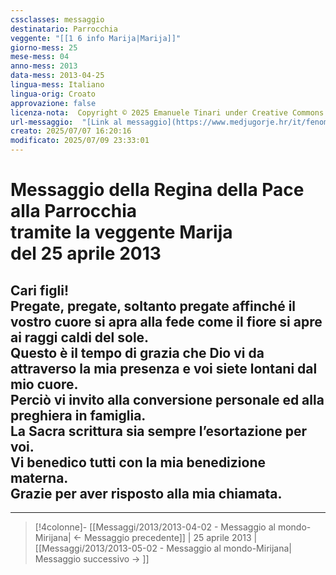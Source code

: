 ```yaml
---
cssclasses: messaggio
destinatario: Parrocchia
veggente: "[[1 6 info Marija|Marija]]"
giorno-mess: 25
mese-mess: 04
anno-mess: 2013
data-mess: 2013-04-25
lingua-mess: Italiano
lingua-orig: Croato
approvazione: false
licenza-nota:  Copyright © 2025 Emanuele Tinari under Creative Commons BY-NC-SA 4.0 https://creativecommons.org/licenses/by-nc-sa/4.0/
url-messaggio:  "[Link al messaggio](https://www.medjugorje.hr/it/fenomeno-di-medjugorje/messaggi-della-madonna/?datum=2013-4-25)"
creato: 2025/07/07 16:20:16
modificato: 2025/07/09 23:33:01
---
```


# Messaggio della Regina della Pace<br>alla Parrocchia<br>tramite la veggente Marija<br>del 25 aprile 2013

## Cari figli!<br>Pregate, pregate, soltanto pregate affinché il vostro cuore si apra alla fede come il fiore si apre ai raggi caldi del sole.<br>Questo è il tempo di grazia che Dio vi da attraverso la mia presenza e voi siete lontani dal mio cuore.<br>Perciò vi invito alla conversione personale ed alla preghiera in famiglia.<br>La Sacra scrittura sia sempre l’esortazione per voi.<br>Vi benedico tutti con la mia benedizione materna.<br>Grazie per aver risposto alla mia chiamata.

***

> [!4colonne]- [[Messaggi/2013/2013-04-02 - Messaggio al mondo-Mirijana| ← Messaggio precedente]] | 25 aprile 2013 | [[Messaggi/2013/2013-05-02 - Messaggio al mondo-Mirijana| Messaggio successivo → ]]